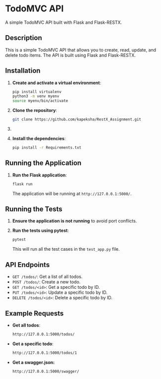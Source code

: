 # TodoMVC API

A simple TodoMVC API built with Flask and Flask-RESTX.

## Description

This is a simple TodoMVC API that allows you to create, read, update, and delete todo items. The API is built using Flask and Flask-RESTX.

## Installation

1. **Create and activate a virtual environment**:
    ```sh
    pip install virtualenv
    python3 -m venv myenv
    source myenv/bin/activate  
    ```


2. **Clone the repository**:
    ```sh
    git clone https://github.com/kapeksha/RestX_Assignment.git
    ```
3. 
3. **Install the dependencies**:
    ```sh
    pip install -r Requirements.txt
    ```

## Running the Application

1. **Run the Flask application**:
    ```sh
    flask run
    ```

    The application will be running at `http://127.0.0.1:5000/`.

## Running the Tests

1. **Ensure the application is not running** to avoid port conflicts.

2. **Run the tests using pytest**:
    ```sh
    pytest
    ```

    This will run all the test cases in the `test_app.py` file.

## API Endpoints

- `GET /todos/`: Get a list of all todos.
- `POST /todos/`: Create a new todo.
- `GET /todos/<id>`: Get a specific todo by ID.
- `PUT /todos/<id>`: Update a specific todo by ID.
- `DELETE /todos/<id>`: Delete a specific todo by ID.

## Example Requests

- **Get all todos**:
    ```sh
    http://127.0.0.1:5000/todos/
    ```

- **Get a specific todo**:
    ```sh
    http://127.0.0.1:5000/todos/1
    ```
- **Get a swagger.json:**
   ```sh
   http://127.0.0.1:5000/swagger/
   ```
